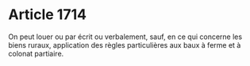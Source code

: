 # Article 1714

On peut louer ou par écrit ou verbalement, sauf, en ce qui concerne les biens ruraux, application des règles particulières aux baux à ferme et à colonat partiaire.